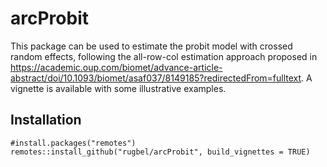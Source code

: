 # arcProbit
This package can be used to estimate the probit model with crossed random effects, following the all-row-col estimation approach 
proposed in https://academic.oup.com/biomet/advance-article-abstract/doi/10.1093/biomet/asaf037/8149185?redirectedFrom=fulltext. A vignette is available with some illustrative examples.

## Installation
``` 
#install.packages("remotes")
remotes::install_github("rugbel/arcProbit", build_vignettes = TRUE)
```
